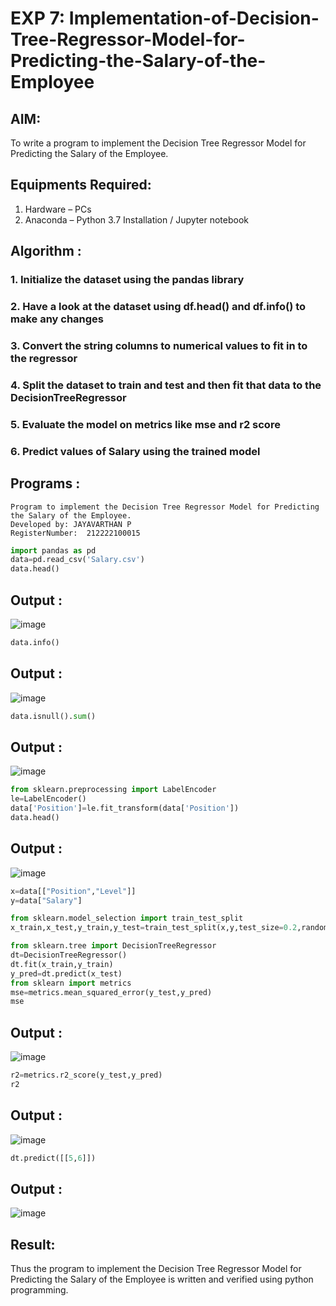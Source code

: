 # EXP 7: Implementation-of-Decision-Tree-Regressor-Model-for-Predicting-the-Salary-of-the-Employee

## AIM:
To write a program to implement the Decision Tree Regressor Model for Predicting the Salary of the Employee.

## Equipments Required:
1. Hardware – PCs
2. Anaconda – Python 3.7 Installation / Jupyter notebook

## Algorithm :
### 1. Initialize the dataset using the pandas library
### 2. Have a look at the dataset using df.head() and df.info() to make any changes
### 3. Convert the string columns to numerical values to fit in to the regressor 
### 4. Split the dataset to train and test and then fit that data to the DecisionTreeRegressor
### 5. Evaluate the model on metrics like mse and r2 score
### 6. Predict values of Salary using the trained model

## Programs :

```
Program to implement the Decision Tree Regressor Model for Predicting the Salary of the Employee.
Developed by: JAYAVARTHAN P
RegisterNumber:  212222100015
```

```python
import pandas as pd
data=pd.read_csv('Salary.csv')
data.head()
```
## Output :
![image](https://github.com/lathishlathish/Implementation-of-Decision-Tree-Regressor-Model-for-Predicting-the-Salary-of-the-Employee/assets/120359170/b6d61a2b-cb0a-4295-b438-d984726c87ab)

```python
data.info()
```
## Output :
![image](https://github.com/lathishlathish/Implementation-of-Decision-Tree-Regressor-Model-for-Predicting-the-Salary-of-the-Employee/assets/120359170/5656597f-c9b4-4cc7-89b9-bcb108faa6a7)


```python
data.isnull().sum()
```
## Output :
![image](https://github.com/lathishlathish/Implementation-of-Decision-Tree-Regressor-Model-for-Predicting-the-Salary-of-the-Employee/assets/120359170/02bf209d-06ba-46ec-825c-2c158962baca)


```python
from sklearn.preprocessing import LabelEncoder
le=LabelEncoder()
data['Position']=le.fit_transform(data['Position'])
data.head()
```
## Output :
![image](https://github.com/lathishlathish/Implementation-of-Decision-Tree-Regressor-Model-for-Predicting-the-Salary-of-the-Employee/assets/120359170/dd9e85f5-22c5-470a-b1fc-09ff6ed70639)


```python
x=data[["Position","Level"]]
y=data["Salary"]
```

```python
from sklearn.model_selection import train_test_split
x_train,x_test,y_train,y_test=train_test_split(x,y,test_size=0.2,random_state=2)

from sklearn.tree import DecisionTreeRegressor
dt=DecisionTreeRegressor()
dt.fit(x_train,y_train)
y_pred=dt.predict(x_test)
from sklearn import metrics
mse=metrics.mean_squared_error(y_test,y_pred)
mse
```

## Output :
![image](https://github.com/lathishlathish/Implementation-of-Decision-Tree-Regressor-Model-for-Predicting-the-Salary-of-the-Employee/assets/120359170/82bd4f46-6d51-4ae3-a2ac-6212bd26bf1f)


```python
r2=metrics.r2_score(y_test,y_pred)
r2
```
## Output :
![image](https://github.com/lathishlathish/Implementation-of-Decision-Tree-Regressor-Model-for-Predicting-the-Salary-of-the-Employee/assets/120359170/59a00a56-8298-4a14-8799-42ca2ba74cd0)


```python
dt.predict([[5,6]])
```
## Output :
![image](https://github.com/lathishlathish/Implementation-of-Decision-Tree-Regressor-Model-for-Predicting-the-Salary-of-the-Employee/assets/120359170/41b8f054-0aa1-442e-9cf0-27327efc7fe1)

## Result:
Thus the program to implement the Decision Tree Regressor Model for Predicting the Salary of the Employee is written and verified using python programming.
